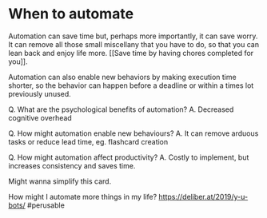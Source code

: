 # When to automate
Automation can save time but, perhaps more importantly, it can save worry. It can remove all those small miscellany that you have to do, so that you can lean back and enjoy life more. [[Save time by having chores completed for you]].

Automation can also enable new behaviors by making execution time shorter, so the behavior can happen before a deadline or within a times lot previously unused.

Q. What are the psychological benefits of automation?
A. Decreased cognitive overhead

Q. How might automation enable new behaviours?
A. It can remove arduous tasks or reduce lead time, eg. flashcard creation

Q. How might automation affect productivity?
A. Costly to implement, but increases consistency and saves time.

Might wanna simplify this card.

How might I automate more things in my life? https://deliber.at/2019/y-u-bots/ #perusable

<!-- #Work #Life -->

<!-- {BearID:F3EE30D0-AE4B-4C66-803E-3821FE0CE8F7-15756-0000130C0811C44A} -->
